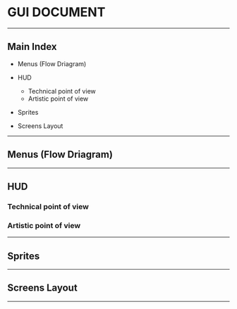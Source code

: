 # GUI DOCUMENT


***


## Main Index

+ Menus (Flow Driagram)

+ HUD
  - Technical point of view
  - Artistic point of view
  
+ Sprites

+ Screens Layout


***


## Menus (Flow Driagram)


***


## HUD


### Technical point of view


### Artistic point of view


***


## Sprites


***


## Screens Layout


***










